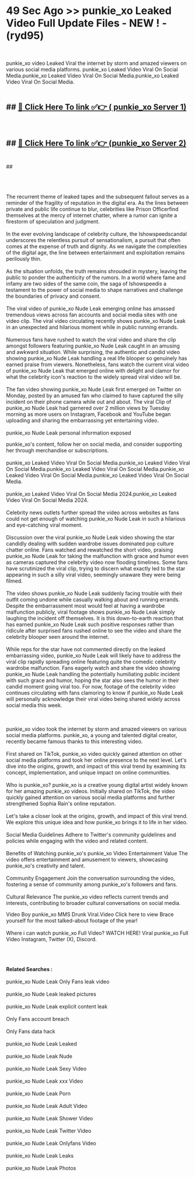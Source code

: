 # 49 Sec Ago >> punkie_xo Leaked Video Full Update Files - NEW ! - (ryd95) <br>
<br>

punkie_xo video Leaked Viral the internet by storm and amazed viewers on various social media platforms. punkie_xo Leaked Video Viral On Social Media.punkie_xo Leaked Video Viral On Social Media.punkie_xo Leaked Video Viral On Social Media.<br>
 <br>

## ##  <a href="https://clipsfans.site?title=punkie_xo&ref=gitt">🔴 Click Here To link ✅👉 ( punkie_xo Server 1)</a><br>
  <br>

##  ##  <a href="https://clipsfans.site?title=punkie_xo&ref=gitt">🔴 Click Here To link ✅👉 (punkie_xo  Server 2)</a><br>
  <br>
  ##


  <br>

  <br>

<br><br>
The recurrent theme of leaked tapes and the subsequent fallout serves as a reminder of the fragility of reputation in the digital era. As the lines between private and public life continue to blur, celebrities like Prison Officerfind themselves at the mercy of internet chatter, where a rumor can ignite a firestorm of speculation and judgment.
<br><br>
In the ever evolving landscape of celebrity culture, the Ishowspeedscandal underscores the relentless pursuit of sensationalism, a pursuit that often comes at the expense of truth and dignity. As we navigate the complexities of the digital age, the line between entertainment and exploitation remains perilously thin.
<br><br>
As the situation unfolds, the truth remains shrouded in mystery, leaving the public to ponder the authenticity of the rumors. In a world where fame and infamy are two sides of the same coin, the saga of Ishowspeedis a testament to the power of social media to shape narratives and challenge the boundaries of privacy and consent.
<br><br>
The viral video of punkie_xo Nude Leak emerging online has amassed tremendous views across fan accounts and social media sites with one video clip. The viral video circulating recently shows punkie_xo Nude Leak in an unexpected and hilarious moment while in public running errands.
<br><br>
Numerous fans have rushed to watch the viral video and share the clip amongst followers featuring punkie_xo Nude Leak caught in an amusing and awkward situation. While surprising, the authentic and candid video showing punkie_xo Nude Leak handling a real life blooper so genuinely has earned praise from viewers. Nonetheless, fans watch the current viral video of punkie_xo Nude Leak that emerged online with delight and clamor for what the celebrity icon's reaction to the widely spread viral video will be.
<br><br>
The fan video showing punkie_xo Nude Leak first emerged on Twitter on Monday, posted by an amused fan who claimed to have captured the silly incident on their phone camera while out and about. The viral Clip of punkie_xo Nude Leak had garnered over 2 million views by Tuesday morning as more users on Instagram, Facebook and YouTube began uploading and sharing the embarrassing yet entertaining video.
<br><br>
punkie_xo Nude Leak personal information exposed


punkie_xo's content, follow her on social media, and consider supporting her through merchandise or subscriptions.
<br><br>
punkie_xo Leaked Video Viral On Social Media.punkie_xo Leaked Video Viral On Social Media.punkie_xo Leaked Video Viral On Social Media.punkie_xo Leaked Video Viral On Social Media.punkie_xo Leaked Video Viral On Social Media.
<br><br>
punkie_xo Leaked Video Viral On Social Media 2024.punkie_xo Leaked Video Viral On Social Media 2024.
<br><br>
Celebrity news outlets further spread the video across websites as fans could not get enough of watching punkie_xo Nude Leak in such a hilarious and eye-catching viral moment.
<br><br>
Discussion over the viral punkie_xo Nude Leak video showing the star candidly dealing with sudden wardrobe issues dominated pop culture chatter online. Fans watched and rewatched the short video, praising punkie_xo Nude Leak for taking the malfunction with grace and humor even as cameras captured the celebrity video now flooding timelines. Some fans have scrutinized the viral clip, trying to discern what exactly led to the star appearing in such a silly viral video, seemingly unaware they were being filmed.
<br><br>
The video shows punkie_xo Nude Leak suddenly facing trouble with their outfit coming undone while casually walking about and running errands. Despite the embarrassment most would feel at having a wardrobe malfunction publicly, viral footage shows punkie_xo Nude Leak simply laughing the incident off themselves. It is this down-to-earth reaction that has earned punkie_xo Nude Leak such positive responses rather than ridicule after surprised fans rushed online to see the video and share the celebrity blooper seen around the internet.
<br><br>
While reps for the star have not commented directly on the leaked embarrassing video, punkie_xo Nude Leak will likely have to address the viral clip rapidly spreading online featuring quite the comedic celebrity wardrobe malfunction. Fans eagerly watch and share the video showing punkie_xo Nude Leak handling the potentially humiliating public incident with such grace and humor, hoping the star also sees the humor in their candid moment going viral too. For now, footage of the celebrity video continues circulating with fans clamoring to know if punkie_xo Nude Leak will personally acknowledge their viral video being shared widely across social media this week.


<br><br>
punkie_xo video took the internet by storm and amazed viewers on various social media platforms. punkie_xo, a young and talented digital creator, recently became famous thanks to this interesting video.
<br><br>
First shared on TikTok, punkie_xo video quickly gained attention on other social media platforms and took her online presence to the next level. Let's dive into the origins, growth, and impact of this viral trend by examining its concept, implementation, and unique impact on online communities.
<br><br>
Who is punkie_xo? punkie_xo is a creative young digital artist widely known for her amazing punkie_xo videos. Initially shared on TikTok, the video quickly gained attention on various social media platforms and further strengthened Sophia Rain's online reputation.
<br><br>
Let's take a closer look at the origins, growth, and impact of this viral trend. We explore this unique idea and how punkie_xo brings it to life in her video.
<br><br>
Social Media Guidelines Adhere to Twitter's community guidelines and policies while engaging with the video and related content.
<br><br>
Benefits of Watching punkie_xo's punkie_xo Video Entertainment Value The video offers entertainment and amusement to viewers, showcasing punkie_xo's creativity and talent.
<br><br>
Community Engagement Join the conversation surrounding the video, fostering a sense of community among punkie_xo's followers and fans.
<br><br>
Cultural Relevance The punkie_xo video reflects current trends and interests, contributing to broader cultural conversations on social media.

Video Boy punkie_xo MMS Drunk Viral.Video Click here to view Brace yourself for the most talked-about footage of the year!
<br><br>
Where i can watch punkie_xo Full Video? WATCH HERE! Viral punkie_xo Full Video Instagram, Twitter (X), Discord.
<br><br>

<br><br>
<strong>Related Searches :</strong>
<br><br>
punkie_xo Nude Leak Only Fans leak video
<br><br>
punkie_xo Nude Leak leaked pictures
<br><br>
punkie_xo Nude Leak explicit content leak
<br><br>
Only Fans account breach
<br><br>
Only Fans data hack
<br><br>
punkie_xo Nude Leak Leaked
<br><br>
punkie_xo Nude Leak Nude
<br><br>
punkie_xo Nude Leak Sexy Video
<br><br>
punkie_xo Nude Leak xxx Video
<br><br>
punkie_xo Nude Leak Porn
<br><br>
punkie_xo Nude Leak Adult Video
<br><br>
punkie_xo Nude Leak Shower Video
<br><br>
punkie_xo Nude Leak Twitter Video
<br><br>
punkie_xo Nude Leak Onlyfans Video
<br><br>
punkie_xo Nude Leak Leaks
<br><br>
punkie_xo Nude Leak Photos